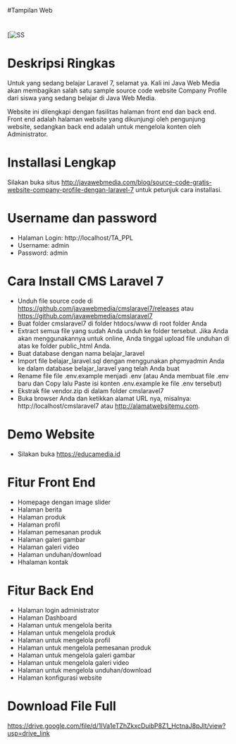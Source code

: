 #Tampilan Web
#
[![SS](https://drive.google.com/file/d/1XvqOe2bsYwoosDHDmqoOgEFzgIXjOfbl/view?usp=drive_link)





# Deskripsi Ringkas
Untuk yang sedang belajar Laravel 7, selamat ya. Kali ini Java Web Media akan membagikan salah satu sample source code website Company Profile dari siswa yang sedang belajar di Java Web Media.

Website ini dilengkapi dengan fasilitas halaman front end dan back end. Front end adalah halaman website yang dikunjungi oleh pengunjung website, sedangkan back end adalah untuk mengelola konten oleh Administrator.

# Installasi Lengkap
Silakan buka situs http://javawebmedia.com/blog/source-code-gratis-website-company-profile-dengan-laravel-7 untuk petunjuk cara installasi.

# Username dan password
- Halaman Login: http://localhost/TA_PPL
- Username: admin
- Password: admin

# Cara Install CMS Laravel 7
- Unduh file source code di https://github.com/javawebmedia/cmslaravel7/releases atau https://github.com/javawebmedia/cmslaravel7
- Buat folder cmslaravel7 di folder htdocs/www di root folder Anda
- Extract semua file yang sudah Anda unduh ke folder tersebut. Jika Anda akan menggunakannya untuk online, Anda tinggal upload file unduhan di atas ke folder public_html Anda.
- Buat database dengan nama belajar_laravel
- Import file belajar_laravel.sql dengan menggunakan phpmyadmin Anda ke dalam database belajar_laravel yang telah Anda buat
- Rename file file .env.example menjadi .env (atau Anda membuat file .env baru dan Copy lalu Paste isi konten .env.example ke file .env tersebut)
- Ekstrak file vendor.zip di dalam folder cmslaravel7
- Buka browser Anda dan ketikkan alamat URL nya, misalnya: http://localhost/cmslaravel7 atau http://alamatwebsitemu.com.

# Demo Website
- Silakan buka https://educamedia.id

# Fitur Front End
- Homepage dengan image slider
- Halaman berita
- Halaman produk
- Halaman profil
- Halaman pemesanan produk
- Halaman galeri gambar
- Halaman galeri video
- Halaman unduhan/download
- Hhalaman kontak

# Fitur Back End
- Halaman login administrator
- Halaman Dashboard
- Halaman untuk mengelola berita
- Halaman untuk mengelola produk
- Halaman untuk mengelola profil
- Halaman untuk mengelola pemesanan produk
- Halaman untuk mengelola galeri gambar
- Halaman untuk mengelola galeri video
- Halaman untuk mengelola unduhan/download
- Halaman konfigurasi website

# Download File Full
https://drive.google.com/file/d/1IVa1eTZhZkxcDuibP8Z1_HctnaJ8pJlt/view?usp=drive_link
